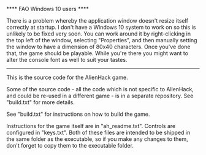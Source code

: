 **** FAO Windows 10 users ****

There is a problem whereby the application window doesn't resize itself correctly at startup. 
I don't have a Windows 10 system to work on so this is unlikely to be fixed very soon. 
You can work around it by right-clicking in the top left of the window, selecting "Properties", and then manually setting the window to have a dimension of 80x40 characters. Once you've done that, the game should be playable. While you're there you might want to alter the console font as well to suit your tastes.


--------------------------------------------------------------------------------

This is the source code for the AlienHack game. 

Some of the source code - all the code which is not specific to AlienHack, and could be re-used in a different game - is in a separate repository. See "build.txt" for more details. 

See "build.txt" for instructions on how to build the game.

Instructions for the game itself are in "ah_readme.txt". Controls are configured in "keys.txt". Both of these files are intended to be shipped in the same folder as the executable, so if you make any changes to them, don't forget to copy them to the executable folder. 
